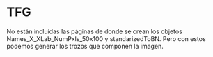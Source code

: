 # TFG
No están incluídas las páginas de donde se crean los objetos Names_X_XLab_NumPxls_50x100 y standarizedToBN.
Pero con estos podemos generar los trozos que componen la imagen.
